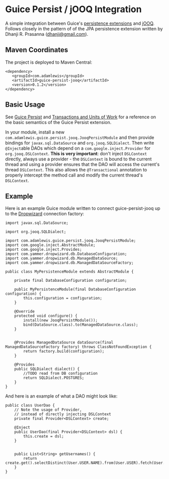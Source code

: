 # Guice Persist / jOOQ Integration

A simple integration between Guice's [persistence extensions](https://code.google.com/p/google-guice/wiki/GuicePersist) and [jOOQ](http://jooq.org/).  Follows closely in the pattern of of the JPA persistence extension written by Dhanji R. Prasanna (dhanji@gmail.com).

## Maven Coordinates

The project is deployed to Maven Central:

	<dependency>
	   <groupId>com.adamlewis</groupId>
	   <artifactId>guice-persist-jooq</artifactId>
	   <version>0.1.2</version>
	</dependency>

## Basic Usage
See [Guice Persist](https://github.com/google/guice/wiki/GuicePersist) and [Transactions and Units of Work](https://github.com/google/guice/wiki/Transactions) for a reference on the basic semantics of the Guice Persist extension.

In your module, install a new `com.adamlewis.guice.persist.jooq.JooqPersistModule` and then provide bindings for `javax.sql.DataSource` and `org.jooq.SQLDialect`. Then write `@Inject`able DAOs which depend on a `com.google.inject.Provider` for `org.jooq.DSLContext`. **This is very important**: don't inject `DSLContext` directly, always use a provider - the `DSLContext` is bound to the current thread and using a provider ensures that the DAO will access the current's thread `DSLContext`. This also allows the `@Transactional` annotation to properly intercept the method call and modify the current thread's `DSLContext`.

## Example

Here is an example Guice module written to connect guice-persist-jooq up to the [Dropwizard](https://dropwizard.github.io/dropwizard/) connection factory:

	import javax.sql.DataSource;

	import org.jooq.SQLDialect;

	import com.adamlewis.guice.persist.jooq.JooqPersistModule;
	import com.google.inject.AbstractModule;
	import com.google.inject.Provides;
	import com.yammer.dropwizard.db.DatabaseConfiguration;
	import com.yammer.dropwizard.db.ManagedDataSource;
	import com.yammer.dropwizard.db.ManagedDataSourceFactory;

	public class MyPersistenceModule extends AbstractModule {

		private final DatabaseConfiguration configuration;
		
		public MyPersistenceModule(final DatabaseConfiguration configuration) {
			this.configuration = configuration;
		}
		
		@Override
		protected void configure() {
			install(new JooqPersistModule());
			bind(DataSource.class).to(ManagedDataSource.class);
		}
		

		@Provides ManagedDataSource dataSource(final ManagedDataSourceFactory factory) throws ClassNotFoundException {
			return factory.build(configuration);
		}
		
		@Provides
		public SQLDialect dialect() {
			//TODO read from DB configuration
			return SQLDialect.POSTGRES;
		}
	}

And here is an example of what a DAO might look like:

	public class UserDao {
		// Note the usage of Provider,
		// instead of directly injecting DSLContext
		private final Provider<DSLContext> create;
		
		@Inject
		public UserDao(final Provider<DSLContext> dsl) {
			this.create = dsl;
		}
		
		
		public List<String> getUsernames() {
			return create.get().selectDistinct(User.USER.NAME).from(User.USER).fetch(User.USER.NAME);
		}	
	}
